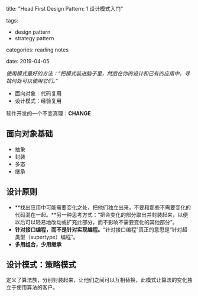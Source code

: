 title: "Head First Design Pattern: 1 设计模式入门"

tags:

- design pattern
- strategy pattern

categories: reading notes

date: 2019-04-05



*使用模式最好的方法：“把模式装进脑子里，然后在你的设计和已有的应用中，寻找何处可以使用它们。”*

- 面向对象：代码复用
- 设计模式：经验复用



软件开发的一个不变真理：**CHANGE**



## 面向对象基础

- 抽象
- 封装
- 多态
- 继承

## 设计原则

- **找出应用中可能需要变化之处，把他们独立出来，不要和那些不需要变化的代码混在一起。**另一种思考方式：“把会变化的部分取出并封装起来，以便以后可以轻易地改动或扩充此部分，而不影响不需要变化的其他部分”。
- **针对接口编程，而不是针对实现编程。**“针对接口编程”真正的意思是“针对超类型（supertype）编程”。
- **多用组合，少用继承**



## 设计模式：策略模式

定义了算法族，分别封装起来，让他们之间可以互相替换，此模式让算法的变化独立于使用算法的客户。